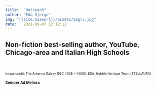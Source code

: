 ```yaml
---
title:  "Outreach"
author: "Eda Gjergo"
img: "{{site.baseurl}}/assets/img/c.jpg"
date:   2021-09-07 12:12:12
---
```


## Non-fiction best-selling author, YouTube, Chicago-area and Italian High Schools
&nbsp; &nbsp; &nbsp; &nbsp; &nbsp; &nbsp; &nbsp; &nbsp; &nbsp; &nbsp; &nbsp; &nbsp;

<font size="1"> Image credit: The Antenna Galaxy NGC 4038 -- NASA, ESA, Hubble Heritage Team (STScI/AURA)<font>

### Semper Ad Meliora
